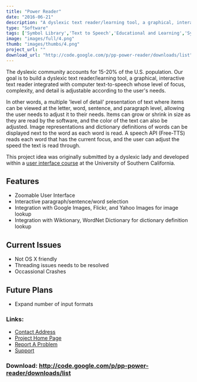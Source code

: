 ```yaml
---
title: "Power Reader"
date: "2016-06-21"
description: "A dyslexic text reader/learning tool, a graphical, interactive text reader integrated with computer text-to-speech whose level of focus, complexity, and detail is adjustable according to the user\'s needs."
type: "Software"
tags: ['Symbol Library','Text to Speech','Educational and Learning','Symbols','Alternative Access','Learning and Education' ]
image: "images/full/4.png"
thumb: "images/thumbs/4.png"
project_url: ""
download_url: "http://code.google.com/p/pp-power-reader/downloads/list"
---
```

The dyslexic community accounts for 15-20% of the U.S. population. Our goal is to build a dyslexic text reader/learning tool, a graphical, interactive text reader integrated with computer text-to-speech whose level of focus, complexity, and detail is adjustable according to the user's needs.

In other words, a multiple 'level of detail' presentation of text where items can be viewed at the letter, word, sentence, and paragraph level, allowing the user needs to adjust it to their needs. Items can grow or shrink in size as they are read by the software, and the color of the text can also be adjusted. Image representations and dictionary definitions of words can be displayed next to the word as each word is read. A speech API (Free-TTS) reads each word that has the current focus, and the user can adjust the speed the text is read through.

This project idea was originally submitted by a dyslexic lady and developed within a <a _blank="" href="" target="">user interface course</a> at the University of Southern California.

Features
--------

- Zoomable User Interface
- Interactive paragraph/sentence/word selection
- Integration with Google Images, Flickr, and Yahoo Images for image lookup
- Integration with Wiktionary, WordNet Dictionary for dictionary definition lookup

Current Issues
--------------

- Not OS X friendly
- Threading issues needs to be resolved
- Occassional Crashes

Future Plans
------------

- Expand number of input formats

### Links:
- <a href="mailto:info@projectpossibility.org">Contact Address</a>
- <a href="http://www.projectpossibility.org/viewProject.php?id=1">Project Home Page</a>
- <a href="http://lists.projectpossibility.org/listinfo.cgi/project-powerreader-projectpossibility.org">Report A Problem</a>
- <a href="http://lists.projectpossibility.org/listinfo.cgi/project-powerreader-projectpossibility.org">Support</a>

### Download: http://code.google.com/p/pp-power-reader/downloads/list 